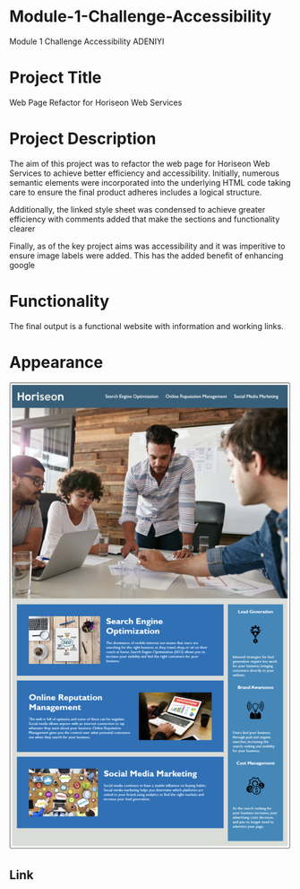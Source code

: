 # Module-1-Challenge-Accessibility
Module 1 Challenge Accessibility ADENIYI

# Project Title
Web Page Refactor for Horiseon Web Services

# Project Description
The aim of this project was to refactor the web page for Horiseon Web Services to achieve better efficiency and accessibility. Initially, numerous semantic elements were incorporated into the underlying HTML code taking care to ensure the final product adheres includes a logical structure.

Additionally, the linked style sheet was condensed to achieve greater efficiency with comments added that make the sections and functionality clearer

Finally, as of the key project aims was accessibility and  it was imperitive to ensure image labels were added. This has the added benefit of enhancing google

# Functionality
The final output is a functional website with information and working links.

# Appearance
![Webpage Screenshot](<Screenshot 2023-10-19 at 7.42.25 pm.png>)

## Link
